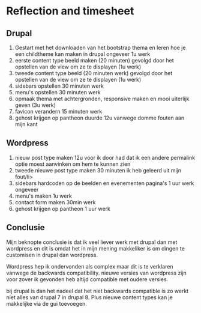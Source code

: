 <h1>Reflection and timesheet</h1>
<article>
<h2>Drupal</h2>
<ol>
    <li>Gestart met het downloaden van het bootstrap thema en leren hoe je een childtheme kan maken in drupal ongeveer 1u werk</li>
    <li>eerste content type beeld maken (20 minuten) gevolgd door het opstellen van de view om ze te displayen (1u werk)</li>
    <li>tweede content type beeld (20 minuten werk) gevolgd door het opstellen van de view om ze te displayen (1u werk)</li>
    <li>sidebars opstellen 30 minuten werk</li>
    <li>menu's opstellen 30 minuten werk</li>
    <li>opmaak thema met achtergronden, responsive maken en mooi uiterlijk geven (3u werk)</li>
    <li>favicon verandern 15 minuten werk</li>
    <li>gehost krijgen op pantheon duurde 12u vanwege domme fouten aan mijn kant</li>
</ol>
</article>
<article>
<h2>Wordpress</h2>
<ol>
    <li>nieuw post type maken 12u voor ik door had dat ik een andere permalink optie moest aanvinken om hem te kunnen zien</li>
    <li>tweede nieuwe post type maken 30 minuten ik heb geleerd uit mijn fout/li>
    <li>sidebars hardcoden op de beelden en evenementen pagina's 1 uur werk ongeveer</li>
    <li>menu's maken 1u werk</li>
    <li>contact form maken 30min werk</li>
    <li>gehost krijgen op pantheon 1 uur werk</li>
</ol>
</article>
<h2>Conclusie</h2>
<p>Mijn beknopte conclusie is dat ik veel liever werk met drupal dan met wordpress en dit is omdat 
het in mijn mening makkeliker is om dingen te customisen in drupal dan wordpress.</p>
<p>Wordpress hep ik ondervonden als complex maar dit is te verklaren vanwege de backwards compatibility.
nieuwe versies van wordpress zijn voor zover ik gevonden heb altijd compatible met oudere versies.</p>
<p>bij drupal is dan het nadeel dat het niet backwards compatible is zo 
werkt niet alles van drupal 7 in drupal 8. Plus nieuwe content types kan je makkelijke via de gui toevoegen.</p>